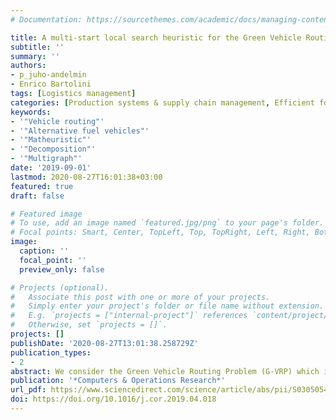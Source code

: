 ```yaml
---
# Documentation: https://sourcethemes.com/academic/docs/managing-content/

title: A multi-start local search heuristic for the Green Vehicle Routing Problem based on a multigraph reformulation
subtitle: ''
summary: ''
authors:
- p_juho-andelmin
- Enrico Bartolini
tags: [Logistics management]
categories: [Production systems & supply chain management, Efficient formulations and solution methods]
keywords: 
- '"Vehicle routing"'
- '"Alternative fuel vehicles"'
- '"Matheuristic"'
- '"Decomposition"'
- '"Multigraph"'
date: '2019-09-01'
lastmod: 2020-08-27T16:01:38+03:00
featured: true
draft: false

# Featured image
# To use, add an image named `featured.jpg/png` to your page's folder.
# Focal points: Smart, Center, TopLeft, Top, TopRight, Left, Right, BottomLeft, Bottom, BottomRight.
image:
  caption: ''
  focal_point: ''
  preview_only: false

# Projects (optional).
#   Associate this post with one or more of your projects.
#   Simply enter your project's folder or file name without extension.
#   E.g. `projects = ["internal-project"]` references `content/project/deep-learning/index.md`.
#   Otherwise, set `projects = []`.
projects: []
publishDate: '2020-08-27T13:01:38.258729Z'
publication_types:
- 2
abstract: We consider the Green Vehicle Routing Problem (G-VRP) which is an extension of the classical vehicle routing problem for alternative fuel vehicles. In the G-VRP, vehicles’ driving autonomy and possible refueling stops en-route are explicitly modeled. We propose a multi-start local search algorithm that consists of three phases. The first two phases iteratively construct new solutions, improve them by local search, and store all vehicle routes forming these solutions in a route pool. Phase three optimally combines vehicle routes in the route pool by solving a set partitioning problem and improves the final solution by local search. The algorithm is based on a multigraph reformulation of the G-VRP in which nodes correspond to customers and a depot, and arcs correspond to possible sequences of refueling stops for vehicles traveling between two nodes. All local search operators used by our algorithm are tailored to exploit this reformulation and do not explicitly deal with refueling stations. We report computational results on benchmark instances with up to  ∼ 470 customers, showing that the algorithm is competitive with state-of-the-art heuristics.
publication: '*Computers & Operations Research*'
url_pdf: https://www.sciencedirect.com/science/article/abs/pii/S0305054819301017
doi: https://doi.org/10.1016/j.cor.2019.04.018
---
```


